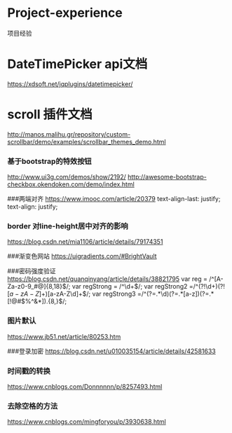 # Project-experience
项目经验

# DateTimePicker api文档

https://xdsoft.net/jqplugins/datetimepicker/

# scroll 插件文档

http://manos.malihu.gr/repository/custom-scrollbar/demo/examples/scrollbar_themes_demo.html

### 基于bootstrap的特效按钮

http://www.ui3g.com/demos/show/2192/
http://awesome-bootstrap-checkbox.okendoken.com/demo/index.html

###两端对齐
https://www.imooc.com/article/20379
text-align-last: justify;
text-align: justify;

### border 对line-height居中对齐的影响
https://blog.csdn.net/mia1106/article/details/79174351

###渐变色网站
https://uigradients.com/#BrightVault

###密码强度验证
https://blog.csdn.net/quanqinyang/article/details/38821795
var reg = /^[A-Za-z0-9_#@]{8,18}$/;
var regStrong = /^\d+$/;
var regStrong2 =/^(?!\d+$)(?![a-zA-Z]+$)[a-zA-Z\d]+$/;
var regStrong3 =/^(?=.*\d)(?=.*[a-z])(?=.*[!@#$%^&*]).{8,}$/;			
### 图片默认
https://www.jb51.net/article/80253.htm

###登录加密
https://blog.csdn.net/u010035154/article/details/42581633

### 时间戳的转换
https://www.cnblogs.com/Donnnnnn/p/8257493.html

### 去除空格的方法
https://www.cnblogs.com/mingforyou/p/3930638.html
